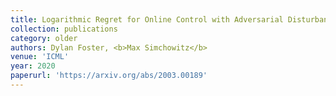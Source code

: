 ```yaml
---
title: Logarithmic Regret for Online Control with Adversarial Disturbances
collection: publications
category: older
authors: Dylan Foster, <b>Max Simchowitz</b>
venue: 'ICML'
year: 2020
paperurl: 'https://arxiv.org/abs/2003.00189'
---
```


